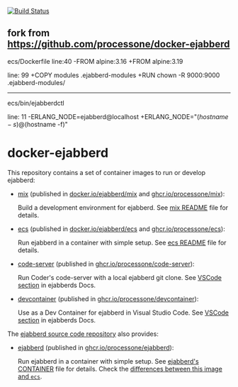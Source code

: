 
[![Build Status](https://github.com/processone/docker-ejabberd/actions/workflows/tests.yml/badge.svg)](https://github.com/processone/docker-ejabberd/actions/workflows/tests.yml)

fork from https://github.com/processone/docker-ejabberd
----
ecs/Dockerfile
line:40
-FROM alpine:3.16
+FROM alpine:3.19

line: 99
+COPY modules .ejabberd-modules
+RUN chown -R 9000:9000 .ejabberd-modules/

----
ecs/bin/ejabberdctl

line: 11
-ERLANG_NODE=ejabberd@localhost
+ERLANG_NODE="$(hostname -s)@$(hostname -f)"

# docker-ejabberd

This repository contains a set of container images to run or develop ejabberd:

- [mix](mix/) (published in [docker.io/ejabberd/mix](https://hub.docker.com/r/ejabberd/mix/)
and [ghcr.io/processone/mix](https://github.com/processone/docker-ejabberd/pkgs/container/mix)):

  Build a development environment for ejabberd. See [mix README](mix/README.md) file for details.

- [ecs](ecs/) (published in [docker.io/ejabberd/ecs](https://hub.docker.com/r/ejabberd/ecs/)
and [ghcr.io/processone/ecs](https://github.com/processone/docker-ejabberd/pkgs/container/ecs)):

  Run ejabberd in a container with simple setup.
  See [ecs README](ecs/README.md) file for details.

- [code-server](code-server/) (published in [ghcr.io/processone/code-server](https://github.com/orgs/processone/packages/container/package/code-server)):

  Run Coder's code-server with a local ejabberd git clone.
  See [VSCode section](https://docs.ejabberd.im/developer/vscode/) in ejabberds Docs.

- [devcontainer](devcontainer/) (published in [ghcr.io/processone/devcontainer](https://github.com/orgs/processone/packages/container/package/devcontainer)):

  Use as a Dev Container for ejabberd in Visual Studio Code.
  See [VSCode section](https://docs.ejabberd.im/developer/vscode/) in ejabberds Docs.

The [ejabberd source code repository](https://github.com/processone/ejabberd) also provides:

- [ejabberd](https://github.com/processone/ejabberd/tree/master/.github/container) (published in [ghcr.io/processone/ejabberd](https://github.com/processone/ejabberd/pkgs/container/ejabberd)):

  Run ejabberd in a container with simple setup.
  See [ejabberd's CONTAINER](https://github.com/processone/ejabberd/blob/master/CONTAINER.md) file for details.
  Check the [differences between this image and `ecs`](https://github.com/processone/docker-ejabberd/blob/master/ecs/HUB-README.md#alternative-image-in-github).
